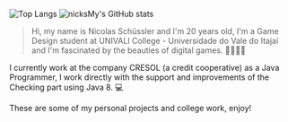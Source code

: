 ![Top Langs](https://github-readme-stats.vercel.app/api/top-langs/?username=nicksMy&layout=compact&theme=radical) ![nicksMy's GitHub stats](https://github-readme-stats.vercel.app/api?username=nicksMy&show_icons=true&theme=radical)

> Hi, my name is Nicolas Schüssler and I'm 20 years old, I'm a Game Design student at UNIVALI College - Universidade do Vale do Itajaí and I'm fascinated by the beauties of digital games. 🔎🎲👾🔫

I currently work at the company CRESOL (a credit cooperative) as a Java Programmer, I work directly with the support and improvements of the Checking part using Java 8. 💻

These are some of my personal projects and college work, enjoy! 
